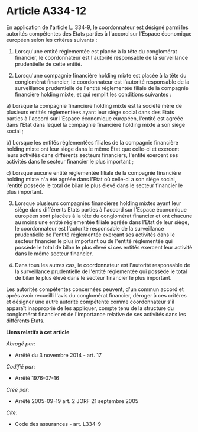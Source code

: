 # Article A334-12

En application de l'article L. 334-9, le coordonnateur est désigné parmi les autorités compétentes des Etats parties à
l'accord sur l'Espace économique européen selon les critères suivants :

1. Lorsqu'une entité réglementée est placée à la tête du conglomérat financier, le coordonnateur est l'autorité responsable
de la surveillance prudentielle de cette entité.

2. Lorsqu'une compagnie financière holding mixte est placée à la tête du conglomérat financier, le coordonnateur est
l'autorité responsable de la surveillance prudentielle de l'entité réglementée filiale de la compagnie financière holding
mixte, et qui remplit les conditions suivantes :

a) Lorsque la compagnie financière holding mixte est la société mère de plusieurs entités réglementées ayant leur siège
social dans des Etats parties à l'accord sur l'Espace économique européen, l'entité est agréée dans l'Etat dans lequel la
compagnie financière holding mixte a son siège social ;

b) Lorsque les entités réglementées filiales de la compagnie financière holding mixte ont leur siège dans le même Etat que
celle-ci et exercent leurs activités dans différents secteurs financiers, l'entité exercent ses activités dans le secteur
financier le plus important ;

c) Lorsque aucune entité réglementée filiale de la compagnie financière holding mixte n'a été agréée dans l'Etat où celle-ci
a son siège social, l'entité possède le total de bilan le plus élevé dans le secteur financier le plus important.

3. Lorsque plusieurs compagnies financières holding mixtes ayant leur siège dans différents Etats parties à l'accord sur
l'Espace économique européen sont placées à la tête du conglomérat financier et ont chacune au moins une entité réglementée
filiale agréée dans l'Etat de leur siège, le coordonnateur est l'autorité responsable de la surveillance prudentielle de
l'entité réglementée exerçant ses activités dans le secteur financier le plus important ou de l'entité réglementée qui
possède le total de bilan le plus élevé si ces entités exercent leur activité dans le même secteur financier.

4. Dans tous les autres cas, le coordonnateur est l'autorité responsable de la surveillance prudentielle de l'entité
réglementée qui possède le total de bilan le plus élevé dans le secteur financier le plus important.

Les autorités compétentes concernées peuvent, d'un commun accord et après avoir recueilli l'avis du conglomérat financier,
déroger à ces critères et désigner une autre autorité compétente comme coordonnateur s'il apparaît inapproprié de les
appliquer, compte tenu de la structure du conglomérat financier et de l'importance relative de ses activités dans les
différents Etats.

**Liens relatifs à cet article**

_Abrogé par_:

  - Arrêté du 3 novembre 2014 - art. 17

_Codifié par_:

  - Arrêté 1976-07-16

_Créé par_:

  - Arrêté 2005-09-19 art. 2 JORF 21 septembre 2005

_Cite_:

  - Code des assurances - art. L334-9
